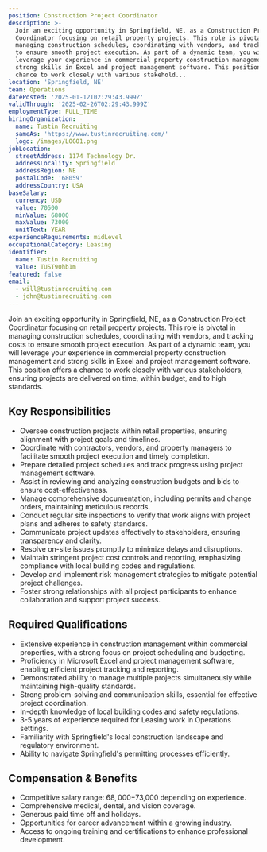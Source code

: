 ```yaml
---
position: Construction Project Coordinator
description: >-
  Join an exciting opportunity in Springfield, NE, as a Construction Project
  Coordinator focusing on retail property projects. This role is pivotal in
  managing construction schedules, coordinating with vendors, and tracking costs
  to ensure smooth project execution. As part of a dynamic team, you will
  leverage your experience in commercial property construction management and
  strong skills in Excel and project management software. This position offers a
  chance to work closely with various stakehold...
location: 'Springfield, NE'
team: Operations
datePosted: '2025-01-12T02:29:43.999Z'
validThrough: '2025-02-26T02:29:43.999Z'
employmentType: FULL_TIME
hiringOrganization:
  name: Tustin Recruiting
  sameAs: 'https://www.tustinrecruiting.com/'
  logo: /images/LOGO1.png
jobLocation:
  streetAddress: 1174 Technology Dr.
  addressLocality: Springfield
  addressRegion: NE
  postalCode: '68059'
  addressCountry: USA
baseSalary:
  currency: USD
  value: 70500
  minValue: 68000
  maxValue: 73000
  unitText: YEAR
experienceRequirements: midLevel
occupationalCategory: Leasing
identifier:
  name: Tustin Recruiting
  value: TUST90hb1m
featured: false
email:
  - will@tustinrecruiting.com
  - john@tustinrecruiting.com
---
```




Join an exciting opportunity in Springfield, NE, as a Construction Project Coordinator focusing on retail property projects. This role is pivotal in managing construction schedules, coordinating with vendors, and tracking costs to ensure smooth project execution. As part of a dynamic team, you will leverage your experience in commercial property construction management and strong skills in Excel and project management software. This position offers a chance to work closely with various stakeholders, ensuring projects are delivered on time, within budget, and to high standards.

## Key Responsibilities
- Oversee construction projects within retail properties, ensuring alignment with project goals and timelines.
- Coordinate with contractors, vendors, and property managers to facilitate smooth project execution and timely completion.
- Prepare detailed project schedules and track progress using project management software.
- Assist in reviewing and analyzing construction budgets and bids to ensure cost-effectiveness.
- Manage comprehensive documentation, including permits and change orders, maintaining meticulous records.
- Conduct regular site inspections to verify that work aligns with project plans and adheres to safety standards.
- Communicate project updates effectively to stakeholders, ensuring transparency and clarity.
- Resolve on-site issues promptly to minimize delays and disruptions.
- Maintain stringent project cost controls and reporting, emphasizing compliance with local building codes and regulations.
- Develop and implement risk management strategies to mitigate potential project challenges.
- Foster strong relationships with all project participants to enhance collaboration and support project success.

## Required Qualifications
- Extensive experience in construction management within commercial properties, with a strong focus on project scheduling and budgeting.
- Proficiency in Microsoft Excel and project management software, enabling efficient project tracking and reporting.
- Demonstrated ability to manage multiple projects simultaneously while maintaining high-quality standards.
- Strong problem-solving and communication skills, essential for effective project coordination.
- In-depth knowledge of local building codes and safety regulations.
- 3-5 years of experience required for Leasing work in Operations settings.
- Familiarity with Springfield's local construction landscape and regulatory environment.
- Ability to navigate Springfield's permitting processes efficiently.

## Compensation & Benefits
- Competitive salary range: $68,000-$73,000 depending on experience.
- Comprehensive medical, dental, and vision coverage.
- Generous paid time off and holidays.
- Opportunities for career advancement within a growing industry.
- Access to ongoing training and certifications to enhance professional development.